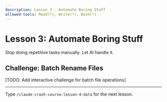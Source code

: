 ```yaml
---
description: Lesson 3 - Automate Boring Stuff
allowed-tools: Read(*), Write(*), Bash(*)
---
```


# Lesson 3: Automate Boring Stuff

Stop doing repetitive tasks manually. Let AI handle it.

## Challenge: Batch Rename Files

[TODO: Add interactive challenge for batch file operations]

---

Type `/claude-crash-course:lesson-4-data` for the next lesson.
